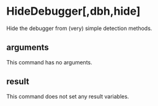 
# HideDebugger[,dbh,hide]

Hide the debugger from (very) simple detection methods.

## arguments

This command has no arguments.

## result
This command does not set any result variables.
